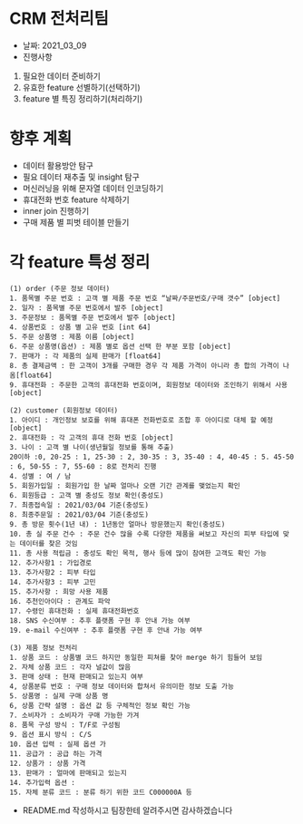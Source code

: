 
# CRM 전처리팀

- 날짜: 2021_03_09
- 진행사항
 1. 필요한 데이터 준비하기
 2. 유효한 feature 선별하기(선택하기)
 3. feature 별 특징 정리하기(처리하기)

# 향후 계획

- 데이터 활용방안 탐구
- 필요 데이터 재추출 및 insight 탐구
- 머신러닝을 위해 문자열 데이터 인코딩하기
- 휴대전화 번호 feature 삭제하기
- inner join 진행하기
- 구매 제품 별 피벗 테이블 만들기  

# 각 feature 특성 정리 

```
(1) order (주문 정보 데이터)
1. 품목별 주문 번호 : 고객 별 제품 주문 번호 “날짜/주문번호/구매 갯수” [object]
2. 일자 : 품목별 주문 번호에서 발주 [object]
3. 주문정보 : 품목별 주문 번호에서 발주 [object]
4. 상품번호 : 상품 별 고유 번호 [int 64]
5. 주문 상품명 : 제품 이름 [object]
6. 주문 상품명(옵션) : 제품 별로 옵션 선택 한 부분 포함 [object]
7. 판매가 : 각 제품의 실제 판매가 [float64]
8. 총 결제금액 : 한 고객이 3개를 구매한 경우 각 제품 가격이 아니라 총 합의 가격이 나옴[float64]
9. 휴대전화 : 주문한 고객의 휴대전화 번호이며, 회원정보 데이터와 조인하기 위해서 사용 [object]

(2) customer (회원정보 데이터)
1. 아이디 : 개인정보 보호를 위해 휴대폰 전화번호로 조합 후 아이디로 대체 할 예정 [object]
2. 휴대전화 : 각 고객의 휴대 전화 번호 [object]
3. 나이 : 고객 별 나이(생년월일 정보를 통해 추출)
20이하 :0, 20-25 : 1, 25-30 : 2, 30-35 : 3, 35-40 : 4, 40-45 : 5. 45-50 : 6, 50-55 : 7, 55-60 : 8로 전처리 진행
4. 성별 : 여 / 남
5. 회원가입일 : 회원가입 한 날짜 얼마나 오랜 기간 관계를 맺었는지 확인
6. 회원등급 : 고객 별 충성도 정보 확인(충성도)
7. 최종접속일 : 2021/03/04 기준(충성도)
8. 최종주문일 : 2021/03/04 기준(충성도)
9. 총 방문 횟수(1년 내) : 1년동안 얼마나 방문했는지 확인(충성도)
10. 총 실 주문 건수 : 주문 건수 많을 수록 다양한 제품을 써보고 자신의 피부 타입에 맞는 데이터를 찾은 것임
11. 총 사용 적립금 : 충성도 확인 목적, 행사 등에 많이 참여한 고객도 확인 가능
12. 추가사항1 : 가입경로
13. 추가사항2 : 피부 타입
14. 추가사항3 : 피부 고민
15. 추가사항 : 희망 사용 제품
16. 추천인아이다 : 관계도 파악
17. 수령인 휴대전화 : 실제 휴대전화번호
18. SNS 수신여부 : 추후 플랫폼 구현 후 안내 가능 여부
19. e-mail 수신여부 : 추후 플랫폼 구현 후 안내 가능 여부

(3) 제품 정보 전처리
1. 상품 코드 : 상품별 코드 하지만 동일한 피쳐를 찾아 merge 하기 힘들어 보임
2. 자체 상품 코드 : 각자 널값이 많음
3. 판매 상태 : 현재 판매되고 있는지 여부 
4, 상품분류 번호 : 구매 정보 데이터와 합쳐서 유의미한 정보 도출 가능
5. 상품명 : 실제 구매 상품 명
6, 상품 간략 설명 : 옵션 값 등 구체적인 정보 확인 가능
7. 소비자가 : 소비자가 구매 가능한 가겨
8. 품목 구성 방식 : T/F로 구성됨
9. 옵션 표시 방식 : C/S
10. 옵션 입력 : 실제 옵션 가
11. 공급가 : 공급 하는 가격
12. 상품가 : 상품 가격
13. 판매가 : 얼마에 판매되고 있는지
14. 추가입력 옵션 :
15. 자체 분류 코드 : 분류 하기 위한 코드 C000000A 등
```

- README.md 작성하시고 팀장한테 알려주시면 감사하겠습니다
